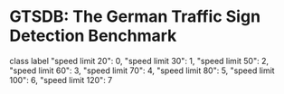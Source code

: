 # GTSDB: The German Traffic Sign Detection Benchmark
class label
    "speed limit 20": 0,
    "speed limit 30": 1,
    "speed limit 50": 2,
    "speed limit 60": 3,
    "speed limit 70": 4,
    "speed limit 80": 5,
    "speed limit 100": 6,
    "speed limit 120": 7